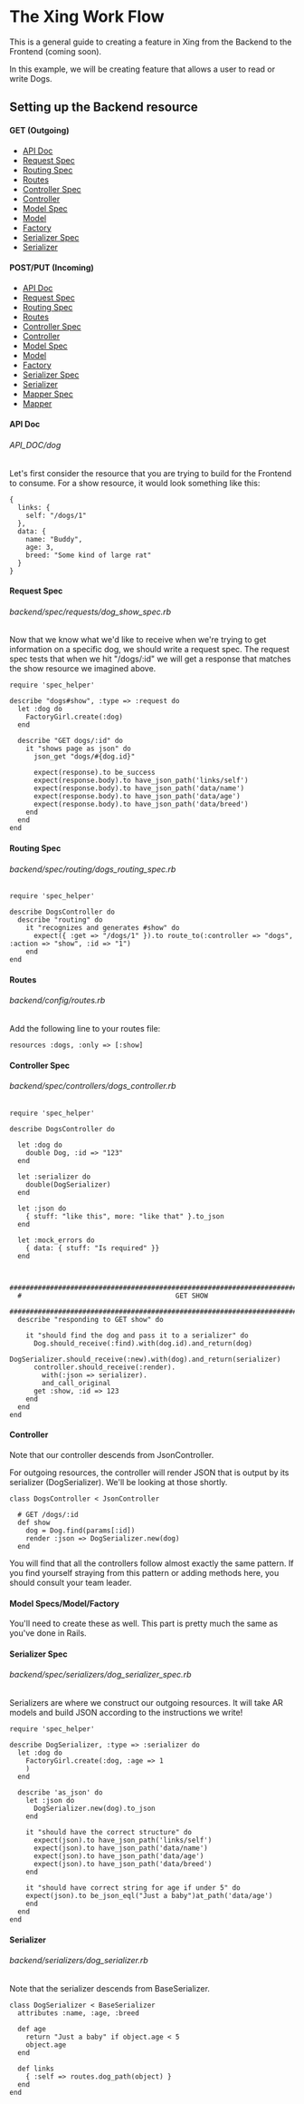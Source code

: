 # The Xing Work Flow

This is a general guide to creating a feature in Xing from the Backend to the Frontend (coming soon). 

In this example, we will be creating feature that allows a user to read or write Dogs.

## Setting up the Backend resource

#### GET (Outgoing)
* [API Doc](#oapidoc)
* [Request Spec](#orequestspec)
* [Routing Spec](#oroutingspec)
* [Routes](#oroutes)
* [Controller Spec](#ocontrollerspec)
* [Controller](#ocontroller)
* [Model Spec](#omodelspec)
* [Model](#omodel)
* [Factory](#ofactory)
* [Serializer Spec](#oserializerspec)
* [Serializer](#oserializer)


#### POST/PUT (Incoming)
* [API Doc](#iapidoc)
* [Request Spec](#irequestspec)
* [Routing Spec](#iroutingspec)
* [Routes](#iroutes)
* [Controller Spec](#icontrollerspec)
* [Controller](#icontroller)
* [Model Spec](#imodelspec)
* [Model](#imodel)
* [Factory](#ifactory)
* [Serializer Spec](#iserializerspec)
* [Serializer](#iserializer)
* [Mapper Spec](#imapperspec)
* [Mapper](#imapper)

#### <a name="oapidoc"></a>API Doc
###### API_DOC/dog

Let's first consider the resource that you are trying to build for the Frontend to consume. For a show resource, it would look something like this:

```
{
  links: {
    self: "/dogs/1"
  },
  data: {
    name: "Buddy",
    age: 3,
    breed: "Some kind of large rat"
  }
}
```

#### <a name="orequestspec"></a> Request Spec 
###### backend/spec/requests/dog_show_spec.rb

Now that we know what we'd like to receive when we're trying to get information on a specific dog, we should write a request spec. The request spec tests that when we hit "/dogs/:id" we will get a response that matches the show resource we imagined above.


```
require 'spec_helper'

describe "dogs#show", :type => :request do
  let :dog do
    FactoryGirl.create(:dog)
  end

  describe "GET dogs/:id" do
    it "shows page as json" do
      json_get "dogs/#{dog.id}"

      expect(response).to be_success
      expect(response.body).to have_json_path('links/self')
      expect(response.body).to have_json_path('data/name')
      expect(response.body).to have_json_path('data/age')
      expect(response.body).to have_json_path('data/breed')
    end
  end
end
```

#### <a name="oroutingspec"></a>Routing Spec
###### backend/spec/routing/dogs_routing_spec.rb

```
require 'spec_helper'

describe DogsController do
  describe "routing" do
    it "recognizes and generates #show" do
      expect({ :get => "/dogs/1" }).to route_to(:controller => "dogs", :action => "show", :id => "1")
    end
end

```

#### <a name="oroutes"></a>Routes
###### backend/config/routes.rb

Add the following line to your routes file:
```
resources :dogs, :only => [:show]
```

#### <a name="ocontrollerspec"></a>Controller Spec
###### backend/spec/controllers/dogs_controller.rb

```
require 'spec_helper'

describe DogsController do

  let :dog do
    double Dog, :id => "123"
  end

  let :serializer do
    double(DogSerializer)
  end

  let :json do
    { stuff: "like this", more: "like that" }.to_json
  end

  let :mock_errors do
    { data: { stuff: "Is required" }}
  end


  ########################################################################################
  #                                      GET SHOW
  ########################################################################################
  describe "responding to GET show" do

    it "should find the dog and pass it to a serializer" do
      Dog.should_receive(:find).with(dog.id).and_return(dog)
      DogSerializer.should_receive(:new).with(dog).and_return(serializer)
      controller.should_receive(:render).
        with(:json => serializer).
        and_call_original
      get :show, :id => 123
    end
  end
end

```

#### <a name="ocontroller"></a>Controller
Note that our controller descends from JsonController. 

For outgoing resources, the controller will render JSON that is output by its serializer (DogSerializer). We'll be looking at those shortly.
```
class DogsController < JsonController

  # GET /dogs/:id
  def show
    dog = Dog.find(params[:id])
    render :json => DogSerializer.new(dog)
  end
```

You will find that all the controllers follow almost exactly the same pattern. If you find yourself straying from this pattern or adding methods here, you should consult your team leader.

#### <a name="omodelspec, omodel,ofactory "></a>Model Specs/Model/Factory

You'll need to create these as well. This part is pretty much the same as you've done in Rails.

#### <a name="oserializerspec"></a>Serializer Spec
###### backend/spec/serializers/dog_serializer_spec.rb

Serializers are where we construct our outgoing resources. It will take AR models and build JSON according to the instructions we write!

```
require 'spec_helper'

describe DogSerializer, :type => :serializer do
  let :dog do
    FactoryGirl.create(:dog, :age => 1
    )
  end

  describe 'as_json' do
    let :json do
      DogSerializer.new(dog).to_json
    end

    it "should have the correct structure" do
      expect(json).to have_json_path('links/self')
      expect(json).to have_json_path('data/name')
      expect(json).to have_json_path('data/age')
      expect(json).to have_json_path('data/breed')
    end
    
    it "should have correct string for age if under 5" do
    expect(json).to be_json_eql("Just a baby")at_path('data/age')
    end
  end
end
```

#### <a name="oserializer"></a>Serializer
###### backend/serializers/dog_serializer.rb

Note that the serializer descends from BaseSerializer. 
```
class DogSerializer < BaseSerializer
  attributes :name, :age, :breed
  
  def age
    return "Just a baby" if object.age < 5
    object.age
  end

  def links
    { :self => routes.dog_path(object) }
  end
end
```


